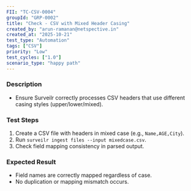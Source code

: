 ```yaml
---
FII: "TC-CSV-0004"
groupId: "GRP-0002"
title: "Check - CSV with Mixed Header Casing"
created_by: "arun-ramanan@netspective.in"
created_at: "2025-10-21"
test_type: "Automation"
tags: ["CSV"]
priority: "Low"
test_cycles: ["1.0"]
scenario_type: "happy path"
---
```


### Description
- Ensure Surveilr correctly processes CSV headers that use different casing styles (upper/lower/mixed).

### Test Steps
1. Create a CSV file with headers in mixed case (e.g., `Name,AGE,City`).  
2. Run `surveilr ingest files --input mixedcase.csv`.  
3. Check field mapping consistency in parsed output.

### Expected Result
- Field names are correctly mapped regardless of case.  
- No duplication or mapping mismatch occurs.
